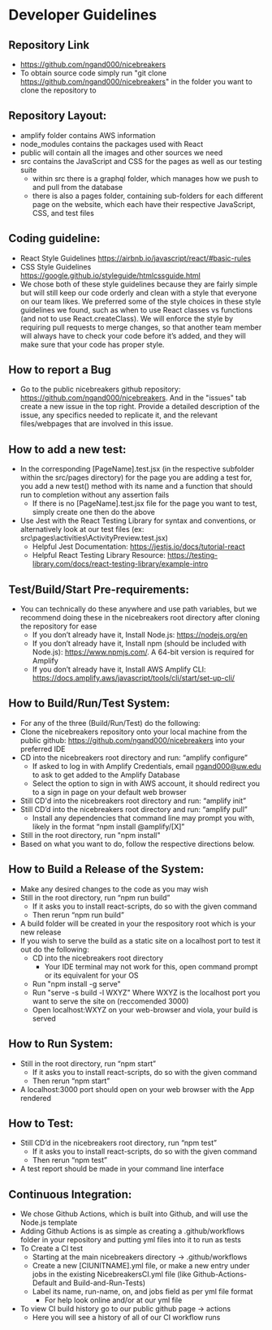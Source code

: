 # Developer Guidelines

## Repository Link
- https://github.com/ngand000/nicebreakers
- To obtain source code simply run "git clone https://github.com/ngand000/nicebreakers" in the folder you want to clone the repository to

## Repository Layout:
- amplify folder contains AWS information
- node_modules contains the packages used with React
- public will contain all the images and other sources we need
- src contains the JavaScript and CSS for the pages as well as our testing suite
    - within src there is a graphql folder, which manages how we push to and pull from the database
    - there is also a pages folder, containing sub-folders for each different page on the website, which each have their respective JavaScript, CSS, and test files

## Coding guideline:
- React Style Guidelines https://airbnb.io/javascript/react/#basic-rules 
- CSS Style Guidelines https://google.github.io/styleguide/htmlcssguide.html 
- We chose both of these style guidelines because they are fairly simple but will still keep our code orderly and clean with a style that everyone on our team likes. We preferred some of the style choices in these style guidelines we found, such as when to use React classes vs functions (and not to use React.createClass). We will enforce the style by requiring pull requests to merge changes, so that another team member will always have to check your code before it’s added, and they will make sure that your code has proper style.

## How to report a Bug
- Go to the public nicebreakers github repository: https://github.com/ngand000/nicebreakers. And in the "issues" tab create a new issue in the top right. Provide a detailed description of the issue, any specifics needed to replicate it, and the relevant files/webpages that are involved in this issue.

## How to add a new test:
- In the corresponding [PageName].test.jsx (in the respective subfolder within the src/pages directory) for the page you are adding a test for, you add a new test() method with its name and a function that should run to completion without any assertion fails
    - If there is no [PageName].test.jsx file for the page you want to test, simply create one then do the above
- Use Jest with the React Testing Library for syntax and conventions, or alternatively look at our test files (ex: src\pages\activities\ActivityPreview.test.jsx)
    - Helpful Jest Documentation: https://jestjs.io/docs/tutorial-react
    - Helpful React Testing Library Resource: https://testing-library.com/docs/react-testing-library/example-intro

## Test/Build/Start Pre-requirements:
- You can technically do these anywhere and use path variables, but we recommend doing these in the nicebreakers root directory after cloning the repository for ease
    - If you don’t already have it, Install Node.js: https://nodejs.org/en
    - If you don’t already have it, Install npm (should be included with Node.js): https://www.npmjs.com/. A 64-bit version is required for Amplify
    - If you don’t already have it, Install AWS Amplify CLI: https://docs.amplify.aws/javascript/tools/cli/start/set-up-cli/

## How to Build/Run/Test System:
- For any of the three (Build/Run/Test) do the following:
- Clone the nicebreakers repository onto your local machine from the public github: https://github.com/ngand000/nicebreakers into your preferred IDE
- CD into the nicebreakers root directory and run: “amplify configure”
    - If asked to log in with Amplify Credentials, email ngand000@uw.edu to ask to get added to the Amplify Database
    - Select the option to sign in with AWS account, it should redirect you to a sign in page on your default web browser
- Still CD'd into the nicebreakers root directory and run: “amplify init”
- Still CD’d into the nicebreakers root directory and run: “amplify pull”
    - Install any dependencies that command line may prompt you with, likely in the format “npm install @amplify/[X]”
- Still in the root directory, run "npm install"
- Based on what you want to do, follow the respective directions below.

## How to Build a Release of the System:
- Make any desired changes to the code as you may wish
- Still in the root directory, run “npm run build”
    - If it asks you to install react-scripts, do so with the given command
    - Then rerun “npm run build”
- A build folder will be created in your the respository root which is your new release
- If you wish to serve the build as a static site on a localhost port to test it out do the following:
    - CD into the nicebreakers root directory
        - Your IDE terminal may not work for this, open command prompt or its equivalent for your OS
    - Run "npm install -g serve"
    - Run "serve -s build -l WXYZ"
        Where WXYZ is the localhost port you want to serve the site on (reccomended 3000)
    - Open localhost:WXYZ on your web-browser and viola, your build is served

## How to Run System:
- Still in the root directory, run “npm start”
    - If it asks you to install react-scripts, do so with the given command
    - Then rerun “npm start”
- A localhost:3000 port should open on your web browser with the App rendered

## How to Test:
- Still CD’d in the nicebreakers root directory, run “npm test”
    - If it asks you to install react-scripts, do so with the given command
    - Then rerun “npm test”
- A test report should be made in your command line interface

## Continuous Integration:
- We chose Github Actions, which is built into Github, and will use the Node.js template
- Adding Github Actions is as simple as creating a .github/workflows folder in your repository and putting yml files into it to run as tests
- To Create a CI test
    - Starting at the main nicebreakers directory -> .github/workflows
    - Create a new [CIUNITNAME].yml file, or make a new entry under jobs in the existing NicebreakersCI.yml file (like Github-Actions-Default and Build-and-Run-Tests)
    - Label its name, run-name, on, and jobs field as per yml file format
        - For help look online and/or at our yml file
- To view CI build history go to our public github page -> actions
    - Here you will see a history of all of our CI workflow runs
